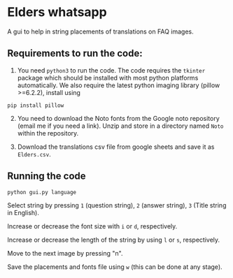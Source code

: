 # Elders whatsapp

A gui to help in string placements of translations on FAQ images.

## Requirements to run the code:

1. You need `python3` to run the code. The code requires the `tkinter` package which should be installed with most python platforms automatically. We also require the latest python imaging library (pillow >=6.2.2), install using 

```
pip install pillow
```

2. You need to download the Noto fonts from the Google noto repository (email me
if you need a link). Unzip and store in a directory named `Noto` within the
repository.

3. Download the translations csv file from google sheets and save it as `Elders.csv`.


## Running the code

```
python gui.py language
```

Select string by pressing `1` (question string), `2` (answer string), `3` (Title string in English).

Increase or decrease the font size with `i` or `d`, respectively.

Increase or decrease the length of the string by using `l` or `s`, respectively.

Move to the next image by pressing "n".

Save the placements and fonts file using `w` (this can be done at any stage).


